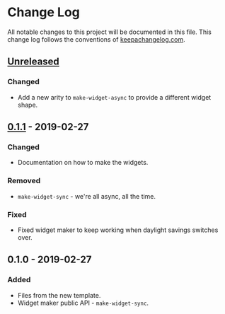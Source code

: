 # Change Log
All notable changes to this project will be documented in this file. This change log follows the conventions of [keepachangelog.com](http://keepachangelog.com/).

## [Unreleased]
### Changed
- Add a new arity to `make-widget-async` to provide a different widget shape.

## [0.1.1] - 2019-02-27
### Changed
- Documentation on how to make the widgets.

### Removed
- `make-widget-sync` - we're all async, all the time.

### Fixed
- Fixed widget maker to keep working when daylight savings switches over.

## 0.1.0 - 2019-02-27
### Added
- Files from the new template.
- Widget maker public API - `make-widget-sync`.

[Unreleased]: https://github.com/your-name/feedly-clj/compare/0.1.1...HEAD
[0.1.1]: https://github.com/your-name/feedly-clj/compare/0.1.0...0.1.1

